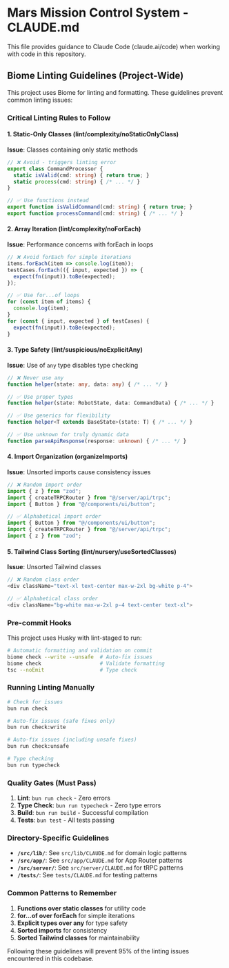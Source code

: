 # Mars Mission Control System - CLAUDE.md

This file provides guidance to Claude Code (claude.ai/code) when working with code in this repository.

## Biome Linting Guidelines (Project-Wide)

This project uses Biome for linting and formatting. These guidelines prevent common linting issues:

### Critical Linting Rules to Follow

#### 1. Static-Only Classes (lint/complexity/noStaticOnlyClass)
**Issue**: Classes containing only static methods
```typescript
// ❌ Avoid - triggers linting error
export class CommandProcessor {
  static isValid(cmd: string) { return true; }
  static process(cmd: string) { /* ... */ }
}

// ✅ Use functions instead
export function isValidCommand(cmd: string) { return true; }
export function processCommand(cmd: string) { /* ... */ }
```

#### 2. Array Iteration (lint/complexity/noForEach)
**Issue**: Performance concerns with forEach in loops
```typescript
// ❌ Avoid forEach for simple iterations
items.forEach(item => console.log(item));
testCases.forEach(({ input, expected }) => {
  expect(fn(input)).toBe(expected);
});

// ✅ Use for...of loops
for (const item of items) {
  console.log(item);
}
for (const { input, expected } of testCases) {
  expect(fn(input)).toBe(expected);
}
```

#### 3. Type Safety (lint/suspicious/noExplicitAny)
**Issue**: Use of `any` type disables type checking
```typescript
// ❌ Never use any
function helper(state: any, data: any) { /* ... */ }

// ✅ Use proper types
function helper(state: RobotState, data: CommandData) { /* ... */ }

// ✅ Use generics for flexibility
function helper<T extends BaseState>(state: T) { /* ... */ }

// ✅ Use unknown for truly dynamic data
function parseApiResponse(response: unknown) { /* ... */ }
```

#### 4. Import Organization (organizeImports)
**Issue**: Unsorted imports cause consistency issues
```typescript
// ❌ Random import order
import { z } from "zod";
import { createTRPCRouter } from "@/server/api/trpc";
import { Button } from "@/components/ui/button";

// ✅ Alphabetical import order
import { Button } from "@/components/ui/button";
import { createTRPCRouter } from "@/server/api/trpc";
import { z } from "zod";
```

#### 5. Tailwind Class Sorting (lint/nursery/useSortedClasses)
**Issue**: Unsorted Tailwind classes
```typescript
// ❌ Random class order
<div className="text-xl text-center max-w-2xl bg-white p-4">

// ✅ Alphabetical class order
<div className="bg-white max-w-2xl p-4 text-center text-xl">
```

### Pre-commit Hooks

This project uses Husky with lint-staged to run:
```bash
# Automatic formatting and validation on commit
biome check --write --unsafe  # Auto-fix issues
biome check                   # Validate formatting  
tsc --noEmit                  # Type check
```

### Running Linting Manually

```bash
# Check for issues
bun run check

# Auto-fix issues (safe fixes only)
bun run check:write

# Auto-fix issues (including unsafe fixes)
bun run check:unsafe

# Type checking
bun run typecheck
```

### Quality Gates (Must Pass)

1. **Lint**: `bun run check` - Zero errors
2. **Type Check**: `bun run typecheck` - Zero type errors  
3. **Build**: `bun run build` - Successful compilation
4. **Tests**: `bun test` - All tests passing

### Directory-Specific Guidelines

- **`/src/lib/`**: See `src/lib/CLAUDE.md` for domain logic patterns
- **`/src/app/`**: See `src/app/CLAUDE.md` for App Router patterns
- **`/src/server/`**: See `src/server/CLAUDE.md` for tRPC patterns
- **`/tests/`**: See `tests/CLAUDE.md` for testing patterns

### Common Patterns to Remember

1. **Functions over static classes** for utility code
2. **for...of over forEach** for simple iterations  
3. **Explicit types over any** for type safety
4. **Sorted imports** for consistency
5. **Sorted Tailwind classes** for maintainability

Following these guidelines will prevent 95% of the linting issues encountered in this codebase.